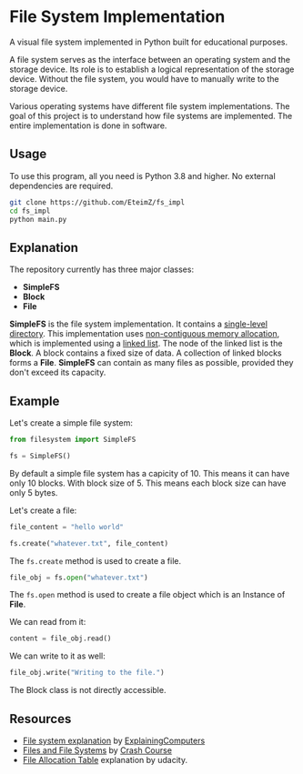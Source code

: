 # File System Implementation

A visual file system implemented in Python built for educational purposes.

A file system serves as the interface between an operating system and the storage device. Its role is to establish a logical representation of the storage device. Without the file system, you would have to manually write to the storage device.

Various operating systems have different file system implementations. The goal of this project is to understand how file systems are implemented. The entire implementation is done in software.

## Usage

To use this program, all you need is Python 3.8 and higher. No external dependencies are required.

```bash
git clone https://github.com/EteimZ/fs_impl
cd fs_impl
python main.py
```

## Explanation

The repository currently has three major classes:
- **SimpleFS**
- **Block**
- **File**

**SimpleFS** is the file system implementation. It contains a [single-level directory](https://www.codingninjas.com/studio/library/structures-of-directory). This implementation uses [non-contiguous memory allocation](https://www.youtube.com/watch?v=B1_er2nGKao&list=PLWCT05ePsnGww5psXWHRLG7p30eKKt1Pd&index=21), which is implemented using a [linked list](https://en.wikipedia.org/wiki/Linked_list). The node of the linked list is the **Block**. A block contains a fixed size of data. A collection of linked blocks forms a **File**. **SimpleFS** can contain as many files as possible, provided they don't exceed its capacity.


## Example

Let's create a simple file system:

```python
from filesystem import SimpleFS

fs = SimpleFS()
```

By default a simple file system has a capicity of 10. This means it can have only 10 blocks. With block size of 5. This means each block size can have only 5 bytes.


Let's create a file:

```python
file_content = "hello world"

fs.create("whatever.txt", file_content)
```

The `fs.create` method is used to create a file.

```python
file_obj = fs.open("whatever.txt")
```

The `fs.open` method is used to create a file object which is an Instance of **File**.

We can read from it:

```python
content = file_obj.read()
```

We can write to it as well:

```python
file_obj.write("Writing to the file.")
```

The Block class is not directly accessible.

## Resources

- [File system explanation](https://www.youtube.com/watch?v=_h30HBYxtws) by [ExplainingComputers](https://www.youtube.com/@ExplainingComputers)
- [Files and File Systems](https://www.youtube.com/results?search_query=file+system+udacity+playlist) by [Crash Course](https://www.youtube.com/@crashcourse)
- [File Allocation Table](https://www.youtube.com/watch?v=V2Gxqv3bJCk) explanation by udacity. 